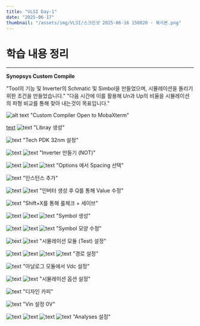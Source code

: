 ```yaml
---
title: "VLSI Day-1"
date: "2025-06-17"
thumbnail: "/assets/img/VLSI/스크린샷 2025-06-16 150820 - 복사본.png"
---
```


# 학습 내용 정리
---

**Synopsys Custom Compile**

"Tool의 기능 및 Inverter의 Schmatic 및 Simbol을 만들었으며, 시뮬레이션을 돌리기 위한 조건을 만들었습니다."
"다음 시간에 이를 활용해 Un과 Up의 비율을 시뮬레이션의 파형 비교를 통해 찾아 내는것이 목표입니다."


![alt text](<../../../assets/img/VLSI/스크린샷 2025-06-16 150820.png>)
"Custom Compiler Open to MobaXterm"

[text](post-01.md) ![text](<../../../assets/img/VLSI/스크린샷 2025-06-16 151356.png>) 
"Libray 생성"

![text](<../../../assets/img/VLSI/스크린샷 2025-06-16 151405.png>) 
"Tech PDK 32nm 설정"

![text](<../../../assets/img/VLSI/스크린샷 2025-06-16 151428.png>) 
![text](<../../../assets/img/VLSI/스크린샷 2025-06-16 151458.png>) 
"Inverter 만들기 (NOT)"

![text](<../../../assets/img/VLSI/스크린샷 2025-06-16 151525.png>) 
![text](<../../../assets/img/VLSI/스크린샷 2025-06-16 151544.png>) 
![text](<../../../assets/img/VLSI/스크린샷 2025-06-16 151607.png>) 
"Options 에서 Spacing 선택"

![text](<../../../assets/img/VLSI/스크린샷 2025-06-16 151920.png>) 
"인스턴스 추가"

![text](<../../../assets/img/VLSI/스크린샷 2025-06-16 153408.png>) 
![text](<../../../assets/img/VLSI/스크린샷 2025-06-16 153621.png>) 
"인버터 생성 후 Q를 통해 Value 수정"

![text](<../../../assets/img/VLSI/스크린샷 2025-06-16 153957.png>)
"Shift+X를 통해 룰체크 + 세이브"

 ![text](<../../../assets/img/VLSI/스크린샷 2025-06-16 154441.png>) 
 ![text](<../../../assets/img/VLSI/스크린샷 2025-06-16 154621.png>) 
 ![text](<../../../assets/img/VLSI/스크린샷 2025-06-16 154624.png>) 
 "Symbol 생성"
 
 ![text](<../../../assets/img/VLSI/스크린샷 2025-06-16 160344.png>) 
 ![text](<../../../assets/img/VLSI/스크린샷 2025-06-16 160734.png>)
 ![text](<../../../assets/img/VLSI/스크린샷 2025-06-16 160916.png>)
 "Symbol 모양 수정" 
  
![text](<../../../assets/img/VLSI/스크린샷 2025-06-16 163816.png>)
![text](<../../../assets/img/VLSI/스크린샷 2025-06-16 163827.png>) 
"시뮬레이션 모듈 (Test) 설정"

![text](<../../../assets/img/VLSI/스크린샷 2025-06-16 164127.png>) 
![text](<../../../assets/img/VLSI/스크린샷 2025-06-16 164136.png>) 
![text](<../../../assets/img/VLSI/스크린샷 2025-06-16 164406.png>) 
![text](<../../../assets/img/VLSI/스크린샷 2025-06-16 164458.png>) 
"경로 설정"

![text](<../../../assets/img/VLSI/스크린샷 2025-06-16 164350.png>) 
"아날로그 모듈에서 Vdc 설정"

![text](<../../../assets/img/VLSI/스크린샷 2025-06-16 164538.png>) 
![text](<../../../assets/img/VLSI/스크린샷 2025-06-16 164554.png>) 
"시뮬레이션 옵션 설정"

![text](<../../../assets/img/VLSI/스크린샷 2025-06-16 164610.png>) 
"디자인 카피"

![text](<../../../assets/img/VLSI/스크린샷 2025-06-16 164620.png>) 
"Vin 설정 0V"

![text](<../../../assets/img/VLSI/스크린샷 2025-06-16 164634.png>) 
![text](<../../../assets/img/VLSI/스크린샷 2025-06-16 164658.png>) 
![text](<../../../assets/img/VLSI/스크린샷 2025-06-16 164857.png>) 
![text](<../../../assets/img/VLSI/스크린샷 2025-06-16 164909.png>) 
"Analyses 설정"